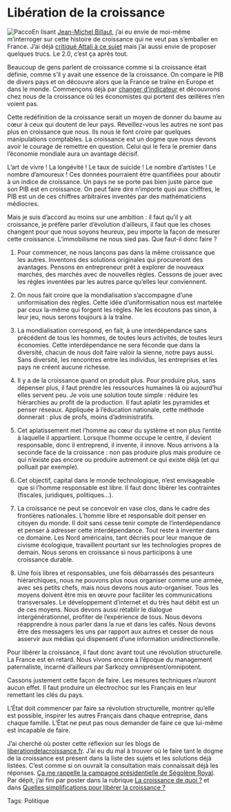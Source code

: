 # Libération de la croissance

![Pacco](http://blog.tcrouzet.comhttps://tcrouzet.com/images_tc/20070911pacco.jpg)En lisant [Jean-Michel Billaut](http://billaut.typepad.com/jm/2007/09/librationdelacr.html), j’ai eu envie de moi-même m’interroger sur cette histoire de croissance qui ne veut pas s’emballer en France. J’ai déjà [critiqué Attali à ce sujet](http://blog.tcrouzet.com/2007/07/26/attali-accepte-une-mission-stupide/) mais j’ai aussi envie de proposer quelques trucs. Le 2.0, c’est ça après tout.

Beaucoup de gens parlent de croissance comme si la croissance était définie, comme s’il y avait une essence de la croissance. On compare le PIB de divers pays et on découvre alors que la France se traîne en Europe et dans le monde. Commençons déjà par [changer d’indicateur](http://blog.tcrouzet.com/2006/05/30/croissance-illusoire/) et découvrons chez nous de la croissance où les économistes qui portent des œillères n’en voient pas.

Cette redéfinition de la croissance serait un moyen de donner du baume au cœur à ceux qui doutent de leur pays. Réveillez-vous les autres ne sont pas plus en croissance que nous. Ils nous le font croire par quelques manipulations comptables. La croissance est un dogme que nous devons avoir le courage de remettre en question. Celui qui le fera le premier dans l’économie mondiale aura un avantage décisif.

L’art de vivre ! La longévité ! Le taux de suicide ! Le nombre d’artistes ! Le nombre d’amoureux ! Ces données pourraient être quantifiées pour aboutir à un indice de croissance. Un pays ne se porte pas bien juste parce que son PIB est en croissance. On peut faire dire n’importe quoi aux chiffres, le PIB est un de ces chiffres arbitraires inventés par des mathématiciens médiocres.

Mais je suis d’accord au moins sur une ambition : il faut qu’il y ait croissance, je préfère parler d’évolution d’ailleurs, il faut que les choses changent pour que nous soyons heureux, peu importe la façon de mesurer cette croissance. L’immobilisme ne nous sied pas. Que faut-il donc faire ?

1. Pour commencer, ne nous lançons pas dans la même croissance que les autres. Inventons des solutions originales qui procureront des avantages. Pensons en entrepreneur prêt à explorer de nouveaux marchés, des marchés avec de nouvelles règles. Cessons de jouer avec les règles inventées par les autres parce qu’elles leur conviennent.

2. On nous fait croire que la mondialisation s’accompagne d’une uniformisation des règles. Cette idée d’uniformisation nous est martelée par ceux la-même qui forgent les règles. Ne les écoutons pas sinon, à leur jeu, nous serons toujours à la traîne.

3. La mondialisation correspond, en fait, à une interdépendance sans précédent de tous les hommes, de toutes leurs activités, de toutes leurs économies. Cette interdépendance ne sera féconde que dans la diversité, chacun de nous doit faire valoir la sienne, notre pays aussi. Sans diversité, les rencontres entre les individus, les entreprises et les pays ne créent aucune richesse.

4. Il y a de la croissance quand on produit plus. Pour produire plus, sans dépenser plus, il faut prendre les ressources humaines là où aujourd’hui elles servent peu. Je vois une solution toute simple : réduire les hiérarchies au profit de la production. Il faut aplatir les pyramides et penser réseaux. Appliquée à l’éducation nationale, cette méthode donnerait : plus de profs, moins d’administratifs.

5. Cet aplatissement met l’homme au cœur du système et non plus l’entité à laquelle il appartient. Lorsque l’homme occupe le centre, il devient responsable, donc il entreprend, il invente, il innove. Nous arrivons à la seconde face de la croissance : non pas produire plus mais produire ce qui n’existe pas encore ou produire autrement ce qui existe déjà (et qui polluait par exemple).

6. Cet objectif, capital dans le monde technologique, n’est envisageable que si l’homme responsable est libre. Il faut donc libérer les contraintes (fiscales, juridiques, politiques…).

7. La croissance ne peut se concevoir en vase clos, dans le cadre des frontières nationales. L’homme libre et responsable doit penser en citoyen du monde. Il doit sans cesse tenir compte de l’interdépendance et penser à adresser cette interdépendance. Tout reste à inventer dans ce domaine. Les Nord américains, tant décriés pour leur manque de civisme écologique, travaillent pourtant sur les technologies propres de demain. Nous serons en croissance si nous participons à une croissance durable.

8. Une fois libres et responsables, une fois débarrassés des pesanteurs hiérarchiques, nous ne pouvons plus nous organiser comme une armée, avec ses petits chefs, mais nous devons nous auto-organiser. Tous les moyens doivent être mis en œuvre pour faciliter les communications transversales. Le développement d’internet et du très haut débit est un de ces moyens. Nous devons aussi rétablir le dialogue intergénérationnel, profiter de l’expérience de tous. Nous devons réapprendre à nous parler dans la rue et dans les cafés. Nous devons être des messagers les uns par rapport aux autres et cesser de nous asservir aux médias qui dispensent d’une information unidirectionnelle.

Pour libérer la croissance, il faut donc avant tout une révolution structurelle. La France est en retard. Nous vivons encore à l’époque du management paternaliste, incarné d’ailleurs par Sarkozy omniprésent/omnipotent.

Cassons justement cette façon de faire. Les mesures techniques n’auront aucun effet. Il faut produire un électrochoc sur les Français en leur remettant les clés du pays.

L’État doit commencer par faire sa révolution structurelle, montrer qu’elle est possible, inspirer les autres Français dans chaque entreprise, dans chaque famille. L’État ne peut pas nous demander de faire ce que lui-même est incapable de faire.

J’ai cherché où poster cette réflexion sur les blogs de [liberationdelacroissance.fr](http://www.liberationdelacroissance.fr). J’ai eu du mal à trouver où le faire tant le dogme de la croissance est présent dans la liste des sujets et les solutions déjà listées. C’est comme si on ouvrait la consultation mais connaissait déjà les réponses. [Ça me rappelle la campagne présidentielle de Ségolène Royal](http://blog.tcrouzet.com/2007/02/12/segolene-l%e2%80%99impossible-synthese/). Par dépit, j’ai fini par poster dans la rubrique [La croissance de quoi ?](http://www.liberationdelacroissance.fr/index.php?Croissance-de-quoi-n) et dans [Quelles simplifications pour libérer la croissance ?](http://www.liberationdelacroissance.fr/index.php?Quelles-simplifications-pour-librer-la-croissance-n)

Tags: Politique